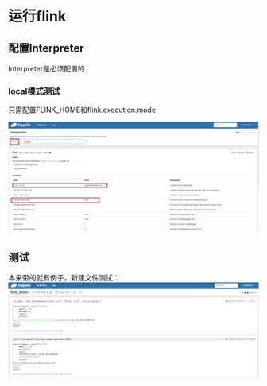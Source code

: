 
# 运行flink

## 配置Interpreter
Interpreter是必须配置的

### local模式测试
只需配置FLINK_HOME和flink.execution.mode

![](assets/markdown-img-paste-20200808235405869.png)


## 测试
本来带的就有例子，新建文件测试：
![](assets/markdown-img-paste-2020080823555568.png)

